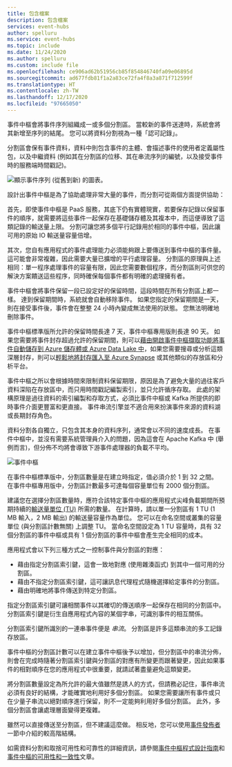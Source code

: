 ```yaml
---
title: 包含檔案
description: 包含檔案
services: event-hubs
author: spelluru
ms.service: event-hubs
ms.topic: include
ms.date: 11/24/2020
ms.author: spelluru
ms.custom: include file
ms.openlocfilehash: ce906ad62b51956cb85f854846740fa09e06895d
ms.sourcegitcommit: ad677fdb81f1a2a83ce72fa4f8a3a871f712599f
ms.translationtype: HT
ms.contentlocale: zh-TW
ms.lasthandoff: 12/17/2020
ms.locfileid: "97665050"
---
```

事件中樞會將事件序列組織成一或多個分割區。 當較新的事件送達時，系統會將其新增至序列的結尾。 您可以將資料分割視為一種「認可記錄」。

分割區會保有事件資料，資料中則包含事件的主體、會描述事件的使用者定義屬性包，以及中繼資料 (例如其在分割區的位移、其在串流序列的編號，以及接受事件時的服務端時間戳記)。

![顯示事件序列 (從舊到新) 的圖表。](./media/event-hubs-partitions/partition.png)

設計出事件中樞是為了協助處理非常大量的事件，而分割可從兩個方面提供協助：

首先，即使事件中樞是 PaaS 服務，其底下仍有實體現實，若要保存記錄以保留事件的順序，就需要將這些事件一起保存在基礎儲存體及其複本中，而這便導致了這類記錄的輸送量上限。 分割可讓您將多個平行記錄用於相同的事件中樞，因此讓可用的原始 IO 輸送量容量倍增。

其次，您自有應用程式的事件處理能力必須能夠跟上要傳送到事件中樞的事件量。 這可能會非常複雜，因此需要大量已擴增的平行處理容量。 分割區的原理與上述相同：單一程序處理事件的容量有限，因此您需要數個程序，而分割區則可供您的解決方案饋送這些程序，同時確保每個事件都有明確的處理擁有者。 

事件中樞會將事件保留一段已設定好的保留時間，這段時間在所有分割區上都一樣。 達到保留期間時，系統就會自動移除事件。 如果您指定的保留期間是一天，則在接受事件後，事件會在整整 24 小時內變成無法使用的狀態。 您無法明確地刪除事件。 

事件中樞標準版所允許的保留時間長達 7 天，事件中樞專用版則長達 90 天。 如果您需要將事件封存超過允許的保留期間，則可以[藉由開啟事件中樞擷取功能將事件自動儲存到 Azure 儲存體或 Azure Data Lake 中](../articles/event-hubs/event-hubs-capture-overview.md)，如果您需要搜尋或分析這類深層封存，則可以[輕鬆地將封存匯入至 Azure Synapse](../articles/event-hubs/store-captured-data-data-warehouse.md) 或其他類似的存放區和分析平台。 

事件中樞之所以會根據時間來限制資料保留期限，原因是為了避免大量的過往客戶資料深陷在存放區中，而只用時間戳記編製索引，並只允許循序存取。 此處的架構原理是過往資料的索引編製和存取方式，必須比事件中樞或 Kafka 所提供的即時事件介面更豐富和更直接。 事件串流引擎並不適合用來扮演事件來源的資料湖或長期封存角色。 

資料分割各自獨立，只包含其本身的資料序列，通常會以不同的速度成長。 在事件中樞中，並沒有需要系統管理員介入的問題，因為這會在 Apache Kafka 中 (舉例而言)，但分佈不均將會導致下游事件處理器的負載不平均。

![事件中樞](./media/event-hubs-partitions/multiple-partitions.png)

在事件中樞標準版中，分割區數量是在建立時指定，值必須介於 1 到 32 之間。 在事件中樞專用版中，分割區計數最多可達每個容量單位有 2000 個分割區。 

建議您在選擇分割區數量時，應符合該特定事件中樞的應用程式尖峰負載期間所預期持續的[輸送量單位 (TU)](../articles/event-hubs/event-hubs-faq.md#what-are-event-hubs-throughput-units) 所需的數量。 在計算時，請以單一分割區有 1 TU (1 MB 輸入，2 MB 輸出) 的輸送量容量作為單位。 您可以在命名空間或叢集的容量單位 (與分割區計數無關) 上調整 TU。 當命名空間設定為 1 TU 容量時，具有 32 個分割區的事件中樞或具有 1 個分割區的事件中樞會產生完全相同的成本。 

應用程式會以下列三種方式之一控制事件與分割區的對應：

- 藉由指定分割區索引鍵，這會一致地對應 (使用雜湊函式) 到其中一個可用的分割區。 
- 藉由不指定分割區索引鍵，這可讓訊息代理程式隨機選擇給定事件的分割區。
- 藉由明確地將事件傳送到特定分割區。

指定分割區索引鍵可讓相關事件以其確切的傳送順序一起保存在相同的分割區中。 分割區索引鍵是衍生自應用程式內容的某個字串，可識別事件的相互關係。

分割區索引鍵所識別的一連串事件便是 *串流*。 分割區是許多這類串流的多工記錄存放區。 

事件中樞的分割區計數可以在建立事件中樞後予以增加，但分割區中的串流分佈，則會在完成時隨著分割區索引鍵與分割區的對應有所變更而跟著變更，因此如果事件的相對順序在您的應用程式中很重要，就請試著盡量避免這類變更。

將分割區數量設定為所允許的最大值雖然是誘人的方式，但請務必記住，事件串流必須有良好的結構，才能確實地利用好多個分割區。 如果您需要讓所有事件或只在少量子串流以絕對順序進行保留，則不一定能夠利用好多個分割區。 此外，多個分割區會讓處理層面變得更複雜。 

雖然可以直接傳送至分割區，但不建議這麼做。 相反地，您可以使用[事件發佈者](../articles/event-hubs/event-hubs-features.md#event-publishers)一節中介紹的較高階結構。 

如需資料分割和取捨可用性和可靠性的詳細資訊，請參閱[事件中樞程式設計指南](../articles/event-hubs/event-hubs-programming-guide.md#partition-key)和[事件中樞的可用性和一致性](../articles/event-hubs/event-hubs-availability-and-consistency.md)文章。
